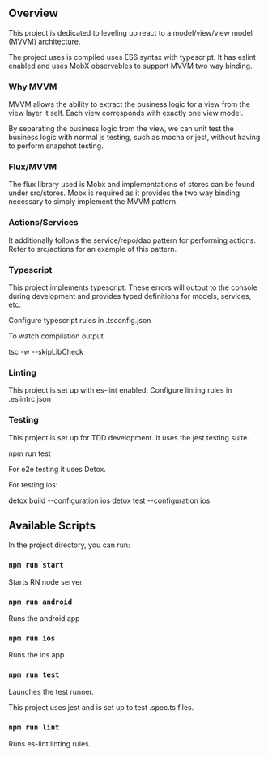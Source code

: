 ## Overview

This project is dedicated to leveling up react to a model/view/view model (MVVM) architecture.

The project uses is compiled uses ES6 syntax with typescript. It has eslint enabled and uses MobX observables to support MVVM two way binding.

### Why MVVM

MVVM allows the ability to extract the business logic for a view from the view
layer it self. Each view corresponds with exactly one view model.

By separating the business logic from the view, we can unit test the business
logic with normal js testing, such as mocha or jest, without having to perform
snapshot testing.

### Flux/MVVM

The flux library used is Mobx and implementations of stores can be found under
src/stores. Mobx is required as it provides the two way binding necessary
to simply implement the MVVM pattern.

### Actions/Services

It additionally follows the service/repo/dao pattern for performing actions.
Refer to src/actions for an example of this pattern.

### Typescript

This project implements typescript. These errors will output to the console
during development and provides typed definitions for models, services, etc.

Configure typescript rules in .tsconfig.json

To watch compilation output

tsc -w --skipLibCheck

### Linting

This project is set up with es-lint enabled. Configure linting rules
in .eslintrc.json


### Testing

This project is set up for TDD development. It uses the jest
testing suite.

npm run test

For e2e testing it uses Detox.

For testing ios:

detox build --configuration ios
detox test --configuration ios


## Available Scripts

In the project directory, you can run:

### `npm run start`

Starts RN node server.

### `npm run android`

Runs the android app

### `npm run ios`

Runs the ios app

### `npm run test`

Launches the test runner.

This project uses jest and is set up to test .spec.ts files.

### `npm run lint`

Runs es-lint linting rules.
